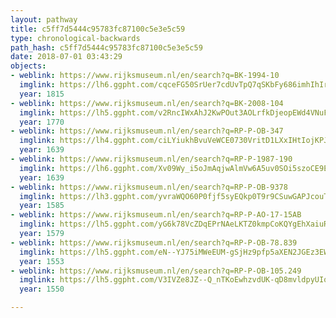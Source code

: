 ```yaml
---
layout: pathway
title: c5ff7d5444c95783fc87100c5e3e5c59
type: chronological-backwards
path_hash: c5ff7d5444c95783fc87100c5e3e5c59
date: 2018-07-01 03:43:29
objects:
- weblink: https://www.rijksmuseum.nl/en/search?q=BK-1994-10
  imglink: https://lh6.ggpht.com/cqceFG50SrUer7cdUvTpQ7qSKbFy686imhIhIr1fo3jOvNI0knbuRbzma14DRkDLdMSLiwKMnQSW8Un8DbnimupAiFyR=s200
  year: 1815
- weblink: https://www.rijksmuseum.nl/en/search?q=BK-2008-104
  imglink: https://lh5.ggpht.com/v2RncIWxAhJ2KwPOut3AOLrfkDjeopEWd4VNuFtovpWKrHQinUQEgRgAGv-oq2DIUV_2VWY14Ju54gtiZXRj3blmUXw=s200
  year: 1770
- weblink: https://www.rijksmuseum.nl/en/search?q=RP-P-OB-347
  imglink: https://lh4.ggpht.com/ciLYiukhBvuVeWCE0730VritD1LXxIHtIojKPJ4jhIz3h3GErjTJRQyfnCG_b0sRb1f4_hCcVZWAen6fXvEkV917P8U=s200
  year: 1639
- weblink: https://www.rijksmuseum.nl/en/search?q=RP-P-1987-190
  imglink: https://lh6.ggpht.com/Xv09Wy_i5oJmAqjwAlmVw6A5uv0SOi5szoCE9EKDJUGgOuoMjbG4-2rGGTiOTzYENBDRPkXlJrxZRv1Uw5q_JsC85UI=s200
  year: 1639
- weblink: https://www.rijksmuseum.nl/en/search?q=RP-P-OB-9378
  imglink: https://lh3.ggpht.com/yvraWQO60P0fjf5syEQkp0T9r9CSuwGAPJcouTPZdVssMwweRK2upbTC3XQOn2HzF7aEbT3dIvqgHy10fkIYq2zzHA=s200
  year: 1585
- weblink: https://www.rijksmuseum.nl/en/search?q=RP-P-AO-17-15AB
  imglink: https://lh5.ggpht.com/yG6k78VcZDqEPrNAeLKTZ0kmpCoKQYgEhXaiuRPGS2qCTj3M6mL1HnWq93_c7ZzdKJpako41lM8zqcWSRlqygEuXr1Jf=s200
  year: 1579
- weblink: https://www.rijksmuseum.nl/en/search?q=RP-P-OB-78.839
  imglink: https://lh5.ggpht.com/eN--YJ75iMWeEUM-gSjHz9pfp5aXEN2JGEz3EWY_FaOfaj2Xe0b7IKARe6ZWuvWVv_AN40BfkaFCexfHc52XwhSXucI=s200
  year: 1553
- weblink: https://www.rijksmuseum.nl/en/search?q=RP-P-OB-105.249
  imglink: https://lh5.ggpht.com/V3IVZe8JZ--Q_nTKoEwhzvdUK-qD8mvldpyUIqbJO-YudiA-OtbOJHpgKgaXOruTiLd_mkdBf5ZWaVMvUL6VqtivjFZt=s200
  year: 1550

---
```

